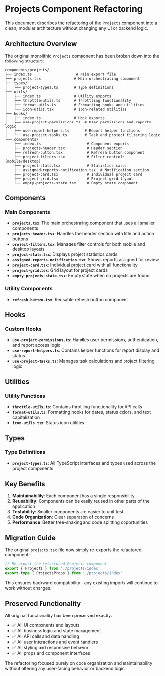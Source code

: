 # Projects Component Refactoring

This document describes the refactoring of the `Projects` component into a clean, modular architecture without changing any UI or backend logic.

## Architecture Overview

The original monolithic `Projects` component has been broken down into the following structure:

```
components/projects/
├── index.ts                    # Main export file
├── projects.tsx               # Main orchestrating component
├── types/
│   └── project-types.ts       # Type definitions
├── utils/
│   ├── index.ts               # Utility exports
│   ├── throttle-utils.ts      # Throttling functionality
│   ├── format-utils.ts        # Formatting hooks and utilities
│   └── icon-utils.tsx         # Icon-related utilities
├── hooks/
│   ├── index.ts               # Hook exports
│   ├── use-project-permissions.ts  # User permissions and reports logic
│   ├── use-report-helpers.ts       # Report helper functions
│   └── use-project-tasks.ts        # Task and project filtering logic
└── components/
    ├── index.ts                     # Component exports
    ├── projects-header.tsx          # Header section
    ├── refresh-button.tsx           # Refresh button component
    ├── project-filters.tsx          # Filter controls (mobile/desktop)
    ├── project-stats.tsx            # Statistics cards
    ├── assigned-reports-notification.tsx  # Notification section
    ├── project-card.tsx             # Individual project card
    ├── project-grid.tsx             # Project grid layout
    └── empty-projects-state.tsx     # Empty state component
```

## Components

### Main Components

- **`projects.tsx`**: The main orchestrating component that uses all smaller components
- **`projects-header.tsx`**: Handles the header section with title and action buttons
- **`project-filters.tsx`**: Manages filter controls for both mobile and desktop layouts
- **`project-stats.tsx`**: Displays project statistics cards
- **`assigned-reports-notification.tsx`**: Shows reports assigned for review
- **`project-card.tsx`**: Individual project card with all functionality
- **`project-grid.tsx`**: Grid layout for project cards
- **`empty-projects-state.tsx`**: Empty state when no projects are found

### Utility Components

- **`refresh-button.tsx`**: Reusable refresh button component

## Hooks

### Custom Hooks

- **`use-project-permissions.ts`**: Handles user permissions, authentication, and report access logic
- **`use-report-helpers.ts`**: Contains helper functions for report display and status
- **`use-project-tasks.ts`**: Manages task calculations and project filtering logic

## Utilities

### Utility Functions

- **`throttle-utils.ts`**: Contains throttling functionality for API calls
- **`format-utils.ts`**: Formatting hooks for dates, status colors, and text capitalization
- **`icon-utils.tsx`**: Status icon utilities

## Types

### Type Definitions

- **`project-types.ts`**: All TypeScript interfaces and types used across the project components

## Key Benefits

1. **Maintainability**: Each component has a single responsibility
2. **Reusability**: Components can be easily reused in other parts of the application
3. **Testability**: Smaller components are easier to unit test
4. **Code Organization**: Clear separation of concerns
5. **Performance**: Better tree-shaking and code splitting opportunities

## Migration Guide

The original `projects.tsx` file now simply re-exports the refactored component:

```typescript
// Re-export the refactored Projects component
export { Projects } from './projects/index'
export type { ProjectsProps } from './projects/index'
```

This ensures backward compatibility - any existing imports will continue to work without changes.

## Preserved Functionality

All original functionality has been preserved exactly:

- ✅ All UI components and layouts
- ✅ All business logic and state management
- ✅ All API calls and data handling
- ✅ All user interactions and event handlers
- ✅ All styling and responsive behavior
- ✅ All props and component interfaces

The refactoring focused purely on code organization and maintainability without altering any user-facing behavior or backend logic.
